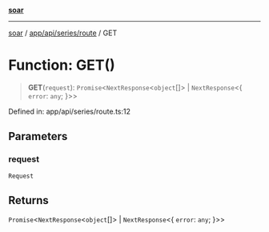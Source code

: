 [**soar**](../../../../../README.md)

***

[soar](../../../../../modules.md) / [app/api/series/route](../README.md) / GET

# Function: GET()

> **GET**(`request`): `Promise`\<`NextResponse`\<`object`[]\> \| `NextResponse`\<\{ `error`: `any`; \}\>\>

Defined in: app/api/series/route.ts:12

## Parameters

### request

`Request`

## Returns

`Promise`\<`NextResponse`\<`object`[]\> \| `NextResponse`\<\{ `error`: `any`; \}\>\>
